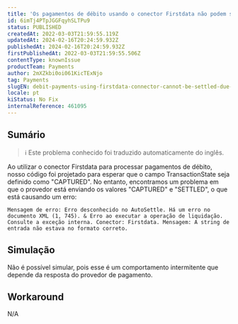 ```yaml
---
title: 'Os pagamentos de débito usando o conector Firstdata não podem ser liquidados devido a um erro no campo TransactionState'
id: 6imTj4PTpJGGFqyhSLTPu9
status: PUBLISHED
createdAt: 2022-03-03T21:59:55.119Z
updatedAt: 2024-02-16T20:24:59.932Z
publishedAt: 2024-02-16T20:24:59.932Z
firstPublishedAt: 2022-03-03T21:59:55.506Z
contentType: knownIssue
productTeam: Payments
author: 2mXZkbi0oi061KicTExNjo
tag: Payments
slugEN: debit-payments-using-firstdata-connector-cannot-be-settled-due-to-an-error-in-the-transactionstate-field
locale: pt
kiStatus: No Fix
internalReference: 461095
---
```


## Sumário

>ℹ️ Este problema conhecido foi traduzido automaticamente do inglês.


Ao utilizar o conector Firstdata para processar pagamentos de débito, nosso código foi projetado para esperar que o campo TransactionState seja definido como "CAPTURED". No entanto, encontramos um problema em que o provedor está enviando os valores "CAPTURED" e "SETTLED", o que está causando um erro:


    Mensagem de erro: Erro desconhecido no AutoSettle. Há um erro no documento XML (1, 745). & Erro ao executar a operação de liquidação. Consulte a exceção interna. Conector: Firstdata. Mensagem: A string de entrada não estava no formato correto.


## Simulação


Não é possível simular, pois esse é um comportamento intermitente que depende da resposta do provedor de pagamento.



## Workaround


N/A





